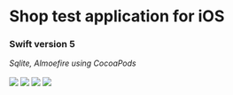 #  Shop test application for iOS #
### Swift  version 5 ###
*Sqlite, Almoefire using CocoaPods*

<p float="center">
    <img align="center" src="https://i.ibb.co/cJJ8NT5/2019-06-24-0-52-51.png">
    <img align="center" src="https://i.ibb.co/Z66S5yb/2019-06-24-1-10-23.png">
    <img align="center" src="https://i.ibb.co/xs6VQYB/2019-06-25-14-10-28.png">
    <img align="center" src="https://i.ibb.co/jD5T9pf/2019-06-25-14-13-51.png">
</p>


